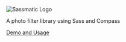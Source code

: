 
![Sassmatic Logo](http://sassmatic.com/img/sassmatic.jpg)




A photo filter library using Sass and Compass

[Demo and Usage](http://sassmatic.com)